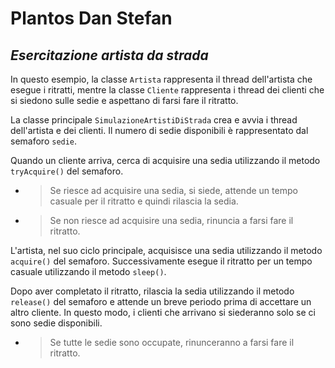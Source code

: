 # Plantos Dan Stefan
## _Esercitazione artista da strada_

In questo esempio, la classe `Artista` rappresenta il thread dell'artista che esegue i ritratti, mentre la classe `Cliente` rappresenta i thread dei clienti che si siedono sulle sedie e aspettano di farsi fare il ritratto.

La classe principale `SimulazioneArtistiDiStrada` crea e avvia i thread dell'artista e dei clienti. Il numero di sedie disponibili è rappresentato dal semaforo `sedie`.

Quando un cliente arriva, cerca di acquisire una sedia utilizzando il metodo `tryAcquire()` del semaforo.

- > Se riesce ad acquisire una sedia, si siede, attende un tempo casuale per il ritratto e quindi rilascia la sedia.
- > Se non riesce ad acquisire una sedia, rinuncia a farsi fare il ritratto.

L'artista, nel suo ciclo principale, acquisisce una sedia utilizzando il metodo `acquire()` del semaforo. Successivamente esegue il ritratto per un tempo casuale utilizzando il metodo `sleep()`.

Dopo aver completato il ritratto, rilascia la sedia utilizzando il metodo `release()` del semaforo e attende un breve periodo prima di accettare un altro cliente. In questo modo, i clienti che arrivano si siederanno solo se ci sono sedie disponibili.

- > Se tutte le sedie sono occupate, rinunceranno a farsi fare il ritratto.
